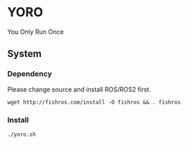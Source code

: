 # YORO
You Only Run Once

## System

### Dependency

Please change source and install ROS/ROS2 first.

```
wget http://fishros.com/install -O fishros && . fishros
```

### Install

```
./yoro.sh
```

